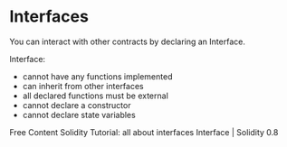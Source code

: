 # Interfaces

You can interact with other contracts by declaring an Interface.

Interface:

- cannot have any functions implemented
- can inherit from other interfaces
- all declared functions must be external
- cannot declare a constructor
- cannot declare state variables

<ResourceGroupTitle>Free Content</ResourceGroupTitle>
<BadgeLink colorScheme='yellow' badgeText='Read' href='https://medium.com/coinmonks/solidity-tutorial-all-about-interfaces-f547d2869499'>Solidity Tutorial: all about interfaces</BadgeLink>
<BadgeLink badgeText='Watch' href='https://www.youtube.com/watch?v=tbjyc-VQaQo'>Interface | Solidity 0.8</BadgeLink>
